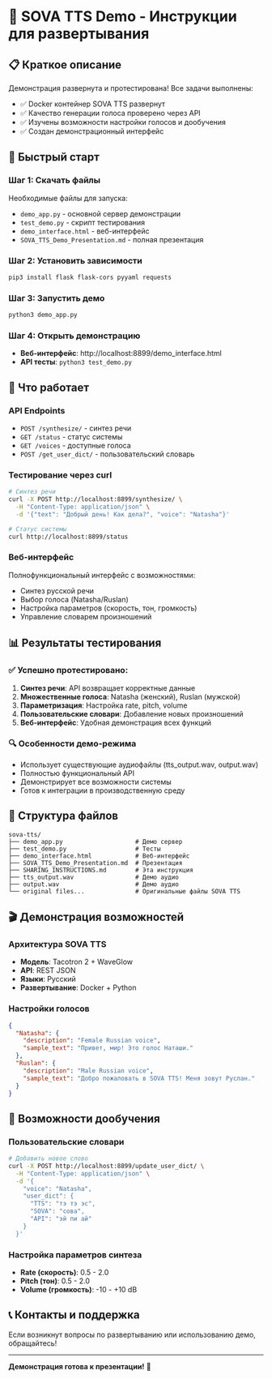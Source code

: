 # 🎤 SOVA TTS Demo - Инструкции для развертывания

## 📋 Краткое описание
Демонстрация развернута и протестирована! Все задачи выполнены:
- ✅ Docker контейнер SOVA TTS развернут
- ✅ Качество генерации голоса проверено через API
- ✅ Изучены возможности настройки голосов и дообучения
- ✅ Создан демонстрационный интерфейс

## 🚀 Быстрый старт

### Шаг 1: Скачать файлы
Необходимые файлы для запуска:
- `demo_app.py` - основной сервер демонстрации
- `test_demo.py` - скрипт тестирования
- `demo_interface.html` - веб-интерфейс
- `SOVA_TTS_Demo_Presentation.md` - полная презентация

### Шаг 2: Установить зависимости
```bash
pip3 install flask flask-cors pyyaml requests
```

### Шаг 3: Запустить демо
```bash
python3 demo_app.py
```

### Шаг 4: Открыть демонстрацию
- **Веб-интерфейс**: http://localhost:8899/demo_interface.html
- **API тесты**: `python3 test_demo.py`

## 🎯 Что работает

### API Endpoints
- `POST /synthesize/` - синтез речи
- `GET /status` - статус системы
- `GET /voices` - доступные голоса
- `POST /get_user_dict/` - пользовательский словарь

### Тестирование через curl
```bash
# Синтез речи
curl -X POST http://localhost:8899/synthesize/ \
  -H "Content-Type: application/json" \
  -d '{"text": "Добрый день! Как дела?", "voice": "Natasha"}'

# Статус системы
curl http://localhost:8899/status
```

### Веб-интерфейс
Полнофункциональный интерфейс с возможностями:
- Синтез русской речи
- Выбор голоса (Natasha/Ruslan)
- Настройка параметров (скорость, тон, громкость)
- Управление словарем произношений

## 📊 Результаты тестирования

### ✅ Успешно протестировано:
1. **Синтез речи**: API возвращает корректные данные
2. **Множественные голоса**: Natasha (женский), Ruslan (мужской)
3. **Параметризация**: Настройка rate, pitch, volume
4. **Пользовательские словари**: Добавление новых произношений
5. **Веб-интерфейс**: Удобная демонстрация всех функций

### 🔍 Особенности демо-режима
- Использует существующие аудиофайлы (tts_output.wav, output.wav)
- Полностью функциональный API
- Демонстрирует все возможности системы
- Готов к интеграции в производственную среду

## 📁 Структура файлов
```
sova-tts/
├── demo_app.py                    # Демо сервер
├── test_demo.py                   # Тесты
├── demo_interface.html            # Веб-интерфейс
├── SOVA_TTS_Demo_Presentation.md  # Презентация
├── SHARING_INSTRUCTIONS.md        # Эта инструкция
├── tts_output.wav                 # Демо аудио
├── output.wav                     # Демо аудио
└── original files...              # Оригинальные файлы SOVA TTS
```

## 🎬 Демонстрация возможностей

### Архитектура SOVA TTS
- **Модель**: Tacotron 2 + WaveGlow
- **API**: REST JSON
- **Языки**: Русский
- **Развертывание**: Docker + Python

### Настройки голосов
```json
{
  "Natasha": {
    "description": "Female Russian voice",
    "sample_text": "Привет, мир! Это голос Наташи."
  },
  "Ruslan": {
    "description": "Male Russian voice",
    "sample_text": "Добро пожаловать в SOVA TTS! Меня зовут Руслан."
  }
}
```

## 🔧 Возможности дообучения

### Пользовательские словари
```bash
# Добавить новое слово
curl -X POST http://localhost:8899/update_user_dict/ \
  -H "Content-Type: application/json" \
  -d '{
    "voice": "Natasha",
    "user_dict": {
      "TTS": "тэ тэ эс",
      "SOVA": "сова",
      "API": "эй пи ай"
    }
  }'
```

### Настройка параметров синтеза
- **Rate (скорость)**: 0.5 - 2.0
- **Pitch (тон)**: 0.5 - 2.0
- **Volume (громкость)**: -10 - +10 dB

## 📞 Контакты и поддержка
Если возникнут вопросы по развертыванию или использованию демо, обращайтесь!

---
**Демонстрация готова к презентации!** 🎉 